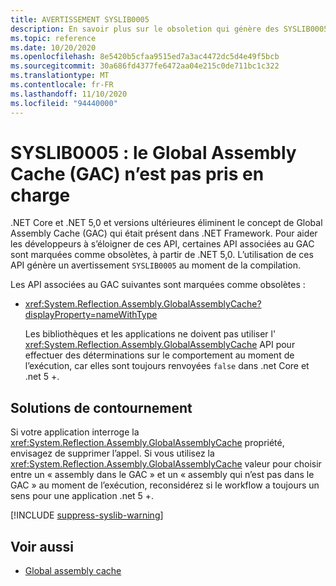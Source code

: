 ```yaml
---
title: AVERTISSEMENT SYSLIB0005
description: En savoir plus sur le obsoletion qui génère des SYSLIB0005 d’avertissement au moment de la compilation.
ms.topic: reference
ms.date: 10/20/2020
ms.openlocfilehash: 8e5420b5cfaa9515ed7a3ac4472dc5d4e49f5bcb
ms.sourcegitcommit: 30a686fd4377fe6472aa04e215c0de711bc1c322
ms.translationtype: MT
ms.contentlocale: fr-FR
ms.lasthandoff: 11/10/2020
ms.locfileid: "94440000"
---
```

# <a name="syslib0005-the-global-assembly-cache-gac-is-not-supported"></a>SYSLIB0005 : le Global Assembly Cache (GAC) n’est pas pris en charge

.NET Core et .NET 5,0 et versions ultérieures éliminent le concept de Global Assembly Cache (GAC) qui était présent dans .NET Framework. Pour aider les développeurs à s’éloigner de ces API, certaines API associées au GAC sont marquées comme obsolètes, à partir de .NET 5,0. L’utilisation de ces API génère un avertissement `SYSLIB0005` au moment de la compilation.

Les API associées au GAC suivantes sont marquées comme obsolètes :

- <xref:System.Reflection.Assembly.GlobalAssemblyCache?displayProperty=nameWithType>

  Les bibliothèques et les applications ne doivent pas utiliser l' <xref:System.Reflection.Assembly.GlobalAssemblyCache> API pour effectuer des déterminations sur le comportement au moment de l’exécution, car elles sont toujours renvoyées `false` dans .net Core et .net 5 +.

## <a name="workarounds"></a>Solutions de contournement

Si votre application interroge la <xref:System.Reflection.Assembly.GlobalAssemblyCache> propriété, envisagez de supprimer l’appel. Si vous utilisez la <xref:System.Reflection.Assembly.GlobalAssemblyCache> valeur pour choisir entre un « assembly dans le GAC » et un « assembly qui n’est pas dans le GAC » au moment de l’exécution, reconsidérez si le workflow a toujours un sens pour une application .net 5 +.

[!INCLUDE [suppress-syslib-warning](../../../includes/suppress-syslib-warning.md)]

## <a name="see-also"></a>Voir aussi

- [Global assembly cache](../../framework/app-domains/gac.md)
